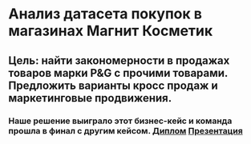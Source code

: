 # Анализ датасета покупок в магазинах Магнит Косметик 
## Цель: найти закономерности в продажах товаров марки P&G с прочими товарами. Предложить варианты кросс продаж и маркетинговые продвижения.
### Наше решение выиграло этот бизнес-кейс и команда прошла в финал с другим кейсом. [Диплом](https://github.com/Asterlok/wastepaper/blob/main/7.%20Cup%20IT%202022%20FINAL.pdf) [Презентация](https://github.com/Asterlok/cross_sales_analysis/blob/main/CupIT2022__DA__1STEP.pdf)
